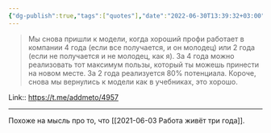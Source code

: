 ```yaml
---
{"dg-publish":true,"tags":["quotes"],"date":"2022-06-30T13:39:32+03:00","modified_at":"2022-06-30T13:39:52+03:00","permalink":"/quotes/202206301339/","dgPassFrontmatter":true}
---
```



> Мы снова пришли к модели, когда хороший профи работает в компании 4 года (если все получается, и он молодец) или 2 года (если не получается и не молодец, как я). За 4 года можно реализовать тот максимум пользы, который ты можешь принести на новом месте. За 2 года реализуется 80% потенциала. Короче, снова мы вернулись к модели как в учебниках, это хорошо.

Link:: https://t.me/addmeto/4957

---

Похоже на мысль про то, что [[2021-06-03 Работа живёт три года]].
